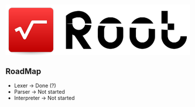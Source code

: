 ![Logo](./Resources/Logo.png)

## RoadMap

- Lexer -> Done (?)
- Parser -> Not started
- Interpreter -> Not started
